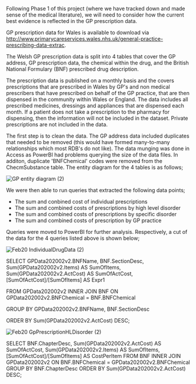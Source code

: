 Following Phase 1 of this project (where we have tracked down and made sense of the medical literature), we will need to consider how the current best evidence is reflected in the GP prescription data.  

GP prescription data for Wales is available to download via http://www.primarycareservices.wales.nhs.uk/general-practice-prescribing-data-extrac.  

The Welsh GP prescription data is split into 4 tables that cover the GP address, GP prescription data, the chemical within the drug, and the British National Formulary (BNF) prescribed drug description.

The prescription data is published on a monthly basis and the covers prescriptions that are prescribed in Wales by GP's and non medical prescribers that have prescribed on behalf of the GP practice, that are then dispensed in the community within Wales or England. The data includes all prescribed medicines, dressings and appliances that are dispensed each month. If a patient does not take a prescription to the pharmacy for dispensing, then the information will not be included in the dataset. Private prescriptions are not included in the data.

The first step is to clean the data.  The GP address data included duplicates that needed to be removed (this would have formed many-to-many relationships which most RDB's do not like).  The data munging was done in Access as PowerBI had problems querying the size of the data files.  In additon, duplicate 'BNFChemical' codes were removed from the ChecmSubstance table.  The entity diagram for the 4 tables is as follows;

![GP entity diagram (2)](https://user-images.githubusercontent.com/45914355/83583230-af3ebf80-a53b-11ea-8346-9cae53fc5412.png)

We were then able to run queries that extracted the following data points;
- The sum and conbined cost of individual prescriptions
- The sum and combined costs of prescriptions by high level disorder
- The sum and combined costs of prescriptions by specific disorder
- The sum and combined costs of prescription by GP practice

Queries were moved to PowerBI for further analysis.  Respectively, a cut of the data for the 4 queries listed above is shown below;

![Feb20 IndividualDrugData (2)](https://user-images.githubusercontent.com/45914355/83693253-a8708500-a5ed-11ea-9def-00a06e9b66c5.png)

SELECT GPData202002v2.BNFName, BNF.SectionDesc, Sum(GPData202002v2.Items) AS SumOfItems, Sum(GPData202002v2.ActCost) AS SumOfActCost, [SumOfActCost]/[SumOfItems] AS Expr1

FROM GPData202002v2 INNER JOIN BNF ON GPData202002v2.BNFChemical = BNF.BNFChemical

GROUP BY GPData202002v2.BNFName, BNF.SectionDesc

ORDER BY Sum(GPData202002v2.ActCost) DESC;

![Feb20 GpPrescriptionHLDisorder (2)](https://user-images.githubusercontent.com/45914355/83693632-5ed46a00-a5ee-11ea-998a-df0a17dce3d0.png)

SELECT BNF.ChapterDesc, Sum(GPData202002v2.ActCost) AS SumOfActCost, Sum(GPData202002v2.Items) AS SumOfItems, [SumOfActCost]/[SumOfItems] AS CostPerItem
FROM BNF INNER JOIN GPData202002v2 ON BNF.BNFChemical = GPData202002v2.BNFChemical
GROUP BY BNF.ChapterDesc
ORDER BY Sum(GPData202002v2.ActCost) DESC;
